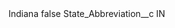 <?xml version="1.0" encoding="UTF-8"?>
<CustomMetadata xmlns="http://soap.sforce.com/2006/04/metadata" xmlns:xsi="http://www.w3.org/2001/XMLSchema-instance" xmlns:xsd="http://www.w3.org/2001/XMLSchema">
    <label>Indiana</label>
    <protected>false</protected>
    <values>
        <field>State_Abbreviation__c</field>
        <value xsi:type="xsd:string">IN</value>
    </values>
</CustomMetadata>
